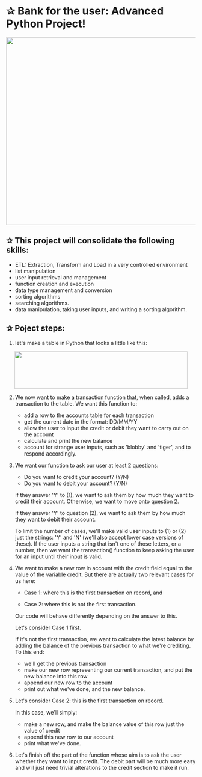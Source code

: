 # ✰ Bank for the user: Advanced Python Project!

<p align="center">
  <img width="660" height="500" src="https://user-images.githubusercontent.com/67468718/103182205-89259780-485e-11eb-98ff-84b49a97534d.jpg">
</p>


## ✰ This project will consolidate the following skills:

  * ETL: Extraction, Transform and Load in a very controlled environment
  * list manipulation
  * user input retrieval and management
  * function creation and execution
  * data type management and conversion
  * sorting algorithms
  * searching algorithms.
  * data manipulation, taking user inputs, and writing a sorting algorithm.
  
## ✰ Poject steps:
  1. let's make a table in Python that looks a little like this:
  
  <p align="center">
  <img width="460" height="100" src="https://user-images.githubusercontent.com/67468718/103183512-cb070b80-4867-11eb-9072-36e92d63731d.JPG">
</p>

  2. We now want to make a transaction function that, when called, adds a transaction to the table. We want this function to:
     * add a row to the accounts table for each transaction
     * get the current date in the format: DD/MM/YY
     * allow the user to input the credit or debit they want to carry out on the account
     * calculate and print the new balance
     * account for strange user inputs, such as 'blobby' and 'tiger', and to respond accordingly.
     
  3. We want our function to ask our user at least 2 questions:
     * Do you want to credit your account? (Y/N)
     * Do you want to debit your account? (Y/N)

     If they answer 'Y' to (1), we want to ask them by how much they want to credit their account. Otherwise, we want to move onto question 2.

     If they answer 'Y' to question (2), we want to ask them by how much they want to debit their account.

     To limit the number of cases, we'll make valid user inputs to (1) or (2) just the strings: 'Y' and 'N' (we'll also accept lower case versions of these). If the user inputs      a string that isn't one of those letters, or a number, then we want the transaction() function to keep asking the user for an input until their input is valid.
  
  4. We want to make a new row in account with the credit field equal to the value of the variable credit. But there are actually two relevant cases for us here:
     * Case 1: where this is the first transaction on record, and

     * Case 2: where this is not the first transaction.

     Our code will behave differently depending on the answer to this.

     Let's consider Case 1 first.

     If it's not the first transaction, we want to calculate the latest balance by adding the balance of the previous transaction to what we're crediting. To this end:

       * we'll get the previous transaction
       * make our new row representing our current transaction, and put the new balance into this row
       * append our new row to the account
       * print out what we've done, and the new balance.
       
   5. Let's consider Case 2: this is the first transaction on record.

      In this case, we'll simply:

       * make a new row, and make the balance value of this row just the value of credit
       * append this new row to our account
       * print what we've done.
    
   6. Let's finish off the part of the function whose aim is to ask the user whether they want to input credit. The debit part will be much more easy and will just need trivial       alterations to the credit section to make it run.
 
 
 

